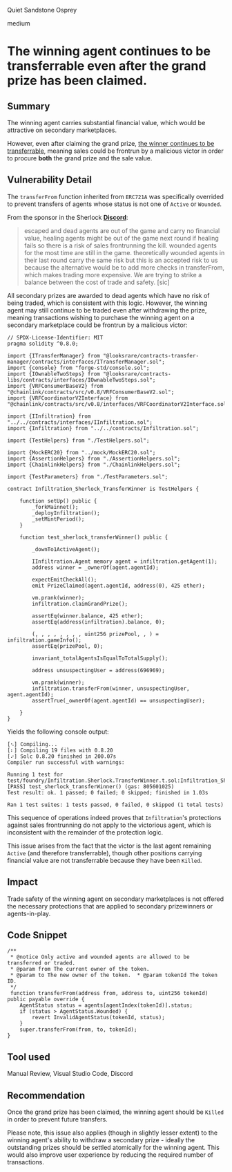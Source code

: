 Quiet Sandstone Osprey

medium

# The winning agent continues to be transferrable even after the grand prize has been claimed.
## Summary

The winning agent carries substantial financial value, which would be attractive on secondary marketplaces.

However, even after claiming the grand prize, [the winner continues to be transferrable](https://github.com/sherlock-audit/2023-10-looksrare/blob/86e8a3a6d7880af0dc2ca03bf3eb31bc0a10a552/contracts-infiltration/contracts/Infiltration.sol#L924), meaning sales could be frontrun by a malicious victor in order to procure **both** the grand prize and the sale value.

## Vulnerability Detail

The `transferFrom` function inherited from `ERC721A` was specifically overrided to prevent transfers of agents whose status is not one of `Active` or `Wounded`.

From the sponsor in the Sherlock [__Discord__](https://discord.com/channels/812037309376495636/1168564996897243246/1170045482534436915):

> escaped and dead agents are out of the game and carry no financial value, healing agents might be out of the game next round if healing fails so there is a risk of sales frontrunning the kill. wounded agents for the most time are still in the game. theoretically wounded agents in their last round carry the same risk but this is an accepted risk to us because the alternative would be to add more checks in transferFrom, which makes trading more expensive. We are trying to strike a balance between the cost of trade and safety. [sic]

All secondary prizes are awarded to dead agents which have no risk of being traded, which is consistent with this logic. However, the winning agent may still continue to be traded even after withdrawing the prize, meaning transactions wishing to purchase the winning agent on a secondary marketplace could be frontrun by a malicious victor:

```solidity
// SPDX-License-Identifier: MIT
pragma solidity ^0.8.0;

import {ITransferManager} from "@looksrare/contracts-transfer-manager/contracts/interfaces/ITransferManager.sol";
import {console} from "forge-std/console.sol";
import {IOwnableTwoSteps} from "@looksrare/contracts-libs/contracts/interfaces/IOwnableTwoSteps.sol";
import {VRFConsumerBaseV2} from "@chainlink/contracts/src/v0.8/VRFConsumerBaseV2.sol";
import {VRFCoordinatorV2Interface} from "@chainlink/contracts/src/v0.8/interfaces/VRFCoordinatorV2Interface.sol";

import {IInfiltration} from "../../contracts/interfaces/IInfiltration.sol";
import {Infiltration} from "../../contracts/Infiltration.sol";

import {TestHelpers} from "./TestHelpers.sol";

import {MockERC20} from "../mock/MockERC20.sol";
import {AssertionHelpers} from "./AssertionHelpers.sol";
import {ChainlinkHelpers} from "./ChainlinkHelpers.sol";

import {TestParameters} from "./TestParameters.sol";

contract Infiltration_Sherlock_TransferWinner is TestHelpers {

    function setUp() public {
        _forkMainnet();
        _deployInfiltration();
        _setMintPeriod();
    }

    function test_sherlock_transferWinner() public {

        _downTo1ActiveAgent();

        IInfiltration.Agent memory agent = infiltration.getAgent(1);
        address winner = _ownerOf(agent.agentId);

        expectEmitCheckAll();
        emit PrizeClaimed(agent.agentId, address(0), 425 ether);

        vm.prank(winner);
        infiltration.claimGrandPrize();

        assertEq(winner.balance, 425 ether);
        assertEq(address(infiltration).balance, 0);

        (, , , , , , , , uint256 prizePool, , ) = infiltration.gameInfo();
        assertEq(prizePool, 0);

        invariant_totalAgentsIsEqualToTotalSupply();

        address unsuspectingUser = address(696969);

        vm.prank(winner);
        infiltration.transferFrom(winner, unsuspectingUser, agent.agentId);
        assertTrue(_ownerOf(agent.agentId) == unsuspectingUser);
        
    }
}
```

Yields the following console output:

```shell
[⠢] Compiling...
[⠆] Compiling 19 files with 0.8.20
[⠔] Solc 0.8.20 finished in 200.07s
Compiler run successful with warnings:

Running 1 test for test/foundry/Infiltration.Sherlock.TransferWinner.t.sol:Infiltration_Sherlock_TransferWinner
[PASS] test_sherlock_transferWinner() (gas: 805601025)
Test result: ok. 1 passed; 0 failed; 0 skipped; finished in 1.03s
 
Ran 1 test suites: 1 tests passed, 0 failed, 0 skipped (1 total tests)
```

This sequence of operations indeed proves that `Infiltration`'s protections against sales frontrunning do not apply to the victorious agent, which is inconsistent with the remainder of the protection logic.

This issue arises from the fact that the victor is the last agent remaining `Active` (and therefore transferrable), though other positions carrying financial value are not transferrable because they have been `Killed`.

## Impact

Trade safety of the winning agent on secondary marketplaces is not offered the necessary protections that are applied to secondary prizewinners or agents-in-play.

## Code Snippet

```solidity
/**
 * @notice Only active and wounded agents are allowed to be transferred or traded.
 * @param from The current owner of the token.
 * @param to The new owner of the token.  * @param tokenId The token ID.
 */
 function transferFrom(address from, address to, uint256 tokenId) public payable override {
    AgentStatus status = agents[agentIndex(tokenId)].status;
    if (status > AgentStatus.Wounded) {
        revert InvalidAgentStatus(tokenId, status);
    }
    super.transferFrom(from, to, tokenId);
}
```

## Tool used

Manual Review, Visual Studio Code, Discord

## Recommendation

Once the grand prize has been claimed, the winning agent should be `Killed` in order to prevent future transfers.

Please note, this issue also applies (though in slightly lesser extent) to the winning agent's ability to withdraw a secondary prize - ideally the outstanding prizes should be settled atomically for the winning agent. This would also improve user experience by reducing the required number of transactions.
